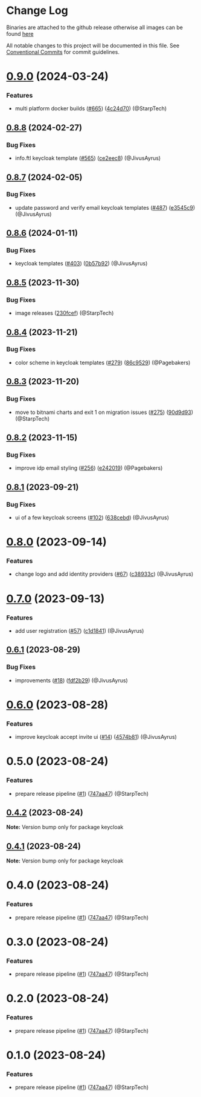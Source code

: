 # Change Log
Binaries are attached to the github release otherwise all images can be found [here](https://github.com/orgs/wundergraph/packages?repo_name=cosmo)

All notable changes to this project will be documented in this file.
See [Conventional Commits](https://conventionalcommits.org) for commit guidelines.

# [0.9.0](https://github.com/wundergraph/cosmo/compare/keycloak@0.8.8...keycloak@0.9.0) (2024-03-24)

### Features

* multi platform docker builds ([#665](https://github.com/wundergraph/cosmo/issues/665)) ([4c24d70](https://github.com/wundergraph/cosmo/commit/4c24d7075bd48cd946a1037bffc0c4fcaef74289)) (@StarpTech)

## [0.8.8](https://github.com/wundergraph/cosmo/compare/keycloak@0.8.7...keycloak@0.8.8) (2024-02-27)

### Bug Fixes

* info.ftl keycloak template ([#565](https://github.com/wundergraph/cosmo/issues/565)) ([ce2eec8](https://github.com/wundergraph/cosmo/commit/ce2eec87c9261dd73906e304e8778fe2d9189c5d)) (@JivusAyrus)

## [0.8.7](https://github.com/wundergraph/cosmo/compare/keycloak@0.8.6...keycloak@0.8.7) (2024-02-05)

### Bug Fixes

* update password and verify email keycloak templates ([#487](https://github.com/wundergraph/cosmo/issues/487)) ([e3545c9](https://github.com/wundergraph/cosmo/commit/e3545c944e20ad0e67d4cfd8788419c93faf395e)) (@JivusAyrus)

## [0.8.6](https://github.com/wundergraph/cosmo/compare/keycloak@0.8.5...keycloak@0.8.6) (2024-01-11)

### Bug Fixes

* keycloak templates ([#403](https://github.com/wundergraph/cosmo/issues/403)) ([0b57b92](https://github.com/wundergraph/cosmo/commit/0b57b92ab0dfc9ab7664c31f9fc2019ed0b7ede6)) (@JivusAyrus)

## [0.8.5](https://github.com/wundergraph/cosmo/compare/keycloak@0.8.4...keycloak@0.8.5) (2023-11-30)

### Bug Fixes

* image releases ([230fcef](https://github.com/wundergraph/cosmo/commit/230fcef52db8c36dd54ee8b5568eb627811d4fb1)) (@StarpTech)

## [0.8.4](https://github.com/wundergraph/cosmo/compare/keycloak@0.8.3...keycloak@0.8.4) (2023-11-21)

### Bug Fixes

*  color scheme in keycloak templates ([#279](https://github.com/wundergraph/cosmo/issues/279)) ([86c9529](https://github.com/wundergraph/cosmo/commit/86c952985950e59b4cfc5adec71ed303f684ebf6)) (@Pagebakers)

## [0.8.3](https://github.com/wundergraph/cosmo/compare/keycloak@0.8.2...keycloak@0.8.3) (2023-11-20)

### Bug Fixes

* move to bitnami charts and exit 1 on migration issues ([#275](https://github.com/wundergraph/cosmo/issues/275)) ([90d9d93](https://github.com/wundergraph/cosmo/commit/90d9d938cefdc78a9f34d69387f306b4d691c7f0)) (@StarpTech)

## [0.8.2](https://github.com/wundergraph/cosmo/compare/keycloak@0.8.1...keycloak@0.8.2) (2023-11-15)

### Bug Fixes

* improve idp email styling ([#256](https://github.com/wundergraph/cosmo/issues/256)) ([e242019](https://github.com/wundergraph/cosmo/commit/e242019710902761f8df02f6761e40aa2f9b5d6c)) (@Pagebakers)

## [0.8.1](https://github.com/wundergraph/cosmo/compare/keycloak@0.8.0...keycloak@0.8.1) (2023-09-21)

### Bug Fixes

* ui of a few keycloak screens ([#102](https://github.com/wundergraph/cosmo/issues/102)) ([638cebd](https://github.com/wundergraph/cosmo/commit/638cebdadebf510913e8c9de4ca6418871dcd6a5)) (@JivusAyrus)

# [0.8.0](https://github.com/wundergraph/cosmo/compare/keycloak@0.7.0...keycloak@0.8.0) (2023-09-14)

### Features

* change logo and add identity providers ([#67](https://github.com/wundergraph/cosmo/issues/67)) ([c38933c](https://github.com/wundergraph/cosmo/commit/c38933cf9422e1cdb3d93a3adbfbab12798f2bf8)) (@JivusAyrus)

# [0.7.0](https://github.com/wundergraph/cosmo/compare/keycloak@0.6.1...keycloak@0.7.0) (2023-09-13)

### Features

* add user registration ([#57](https://github.com/wundergraph/cosmo/issues/57)) ([c1d1841](https://github.com/wundergraph/cosmo/commit/c1d184192511f015c4b33db91d7342a0bb35710e)) (@JivusAyrus)

## [0.6.1](https://github.com/wundergraph/cosmo/compare/keycloak@0.6.0...keycloak@0.6.1) (2023-08-29)

### Bug Fixes

* improvements ([#18](https://github.com/wundergraph/cosmo/issues/18)) ([fdf2b29](https://github.com/wundergraph/cosmo/commit/fdf2b290ec57e502d8011e29e06a067d32afdf18)) (@JivusAyrus)

# [0.6.0](https://github.com/wundergraph/cosmo/compare/keycloak@0.5.0...keycloak@0.6.0) (2023-08-28)

### Features

* improve keycloak accept invite ui ([#14](https://github.com/wundergraph/cosmo/issues/14)) ([4574b81](https://github.com/wundergraph/cosmo/commit/4574b815be2b8b03f87fc2844ca8c8abddf93f17)) (@JivusAyrus)

# 0.5.0 (2023-08-24)

### Features

* prepare release pipeline ([#1](https://github.com/wundergraph/cosmo/issues/1)) ([747aa47](https://github.com/wundergraph/cosmo/commit/747aa47d5e965d1b74862fbb5598bafb2fa05ee2)) (@StarpTech)

## [0.4.2](https://github.com/wundergraph/cosmo/compare/keycloak@0.3.0...keycloak@0.4.2) (2023-08-24)

**Note:** Version bump only for package keycloak

## [0.4.1](https://github.com/wundergraph/cosmo/compare/keycloak@0.3.0...keycloak@0.4.1) (2023-08-24)

**Note:** Version bump only for package keycloak

# 0.4.0 (2023-08-24)

### Features

* prepare release pipeline ([#1](https://github.com/wundergraph/cosmo/issues/1)) ([747aa47](https://github.com/wundergraph/cosmo/commit/747aa47d5e965d1b74862fbb5598bafb2fa05ee2)) (@StarpTech)

# 0.3.0 (2023-08-24)

### Features

* prepare release pipeline ([#1](https://github.com/wundergraph/cosmo/issues/1)) ([747aa47](https://github.com/wundergraph/cosmo/commit/747aa47d5e965d1b74862fbb5598bafb2fa05ee2)) (@StarpTech)

# 0.2.0 (2023-08-24)

### Features

* prepare release pipeline ([#1](https://github.com/wundergraph/cosmo/issues/1)) ([747aa47](https://github.com/wundergraph/cosmo/commit/747aa47d5e965d1b74862fbb5598bafb2fa05ee2)) (@StarpTech)

# 0.1.0 (2023-08-24)

### Features

* prepare release pipeline ([#1](https://github.com/wundergraph/cosmo/issues/1)) ([747aa47](https://github.com/wundergraph/cosmo/commit/747aa47d5e965d1b74862fbb5598bafb2fa05ee2)) (@StarpTech)

